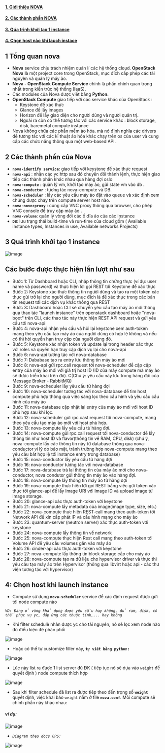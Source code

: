 #### [1. Giới thiệu NOVA](#1)

#### [2. Các thành phần NOVA](#2)

#### [3. Qúa trình khởi tạo 1 instance](#3)

#### [4. Chọn host nào khi lauch instace](#4)


## 1 Tổng quan nova

- **Nova** service chịu trách nhiệm quản lí các hệ thống cloud. **OpenStack Nova** là một project core trong OpenStack, mục đích cấp phép các tài nguyên và quản lý máy ảo.
- **Nova - OpenStack Compute Service** chính là phần chính quan trọng nhất trong kiến trúc hệ thống (IaaS). 
- Các modules của Nova được viết bằng **Python**.
- **OpenStack Compute** giao tiếp với các service khác của OpenStack :
    - Keystone để xác thực
    - Glance để lấy images
    - Horizon để lấy giao diện cho người dùng và người quản trị.
    - Ngoài ra còn có thể tương tác với các service khác : block storage, disk, baremetal compute instance
- Nova không chứa các phần mềm ảo hóa. mà nó định nghĩa các drivers để tương tác với các kĩ thuật ảo hóa khác chạy trên os của user và cung cấp các chức năng thông qua một web-based API.
## 2 Các thành phần của Nova

- **`nova-identify service`**: giao tiếp với keystone để xác thực request
- **`nova-api`** : nhận các yc http sau đó chuyển đổi thành lệnh, thực hiện giao tiếp các thành phần khác nhau qua hàng đợi oslo
- **`nova-compute`** : quản lý vm, khởi tạo máy ảo, gửi state vm vào db .
- **`nova-conductor`** : tương tác nova-compute và DB.
- **`nova-scheduler`** : lấy các yêu cầu máy ảo đặt vào queue và xác định xem chúng được chạy trên compute server host nào.
- **`nova-novncproxy`** : cung cấp VNC proxy thông qua browser, cho phép VNC console để truy cập máy ảo .
- **`nova-volume`**: quản lý vòng đời các ổ dĩa ảo của các instance
- **`DB`**: lưu trạng thái build-time và run-time của cloud gồm ( Available instance types, Instances in use, Available networks Projects)



## 3 Quá trình khởi tạo 1 instance 




![image](https://user-images.githubusercontent.com/83824403/178639606-e6886114-6dcb-4af5-81a2-2ca090da4474.png)






## Các bước được thực hiện lần lượt như sau
- Bước 1: Từ Dashboard hoặc CLI, nhập thông tin chứng thực (ví dụ: user name và password) và thực hiện lời gọi REST tới Keystone để xác thực
- Bước 2: Keystone xác thực thông tin người dùng và tạo ra một token xác thực gửi trở lại cho người dùng, mục đích là để xác thực trong các bản tin request tới các dịch vụ khác thông qua REST
- Bước 3: Dashboard hoặc CLI sẽ chuyển yêu cầu tạo máy ảo mới thông qua thao tác "launch instance" trên openstack dashboard hoặc "nova-boot" trên CLI, các thao tác này thực hiện REST API request và gửi yêu cầu tới nova-api
- Bước 4: nova-api nhận yêu cầu và hỏi lại keystone xem auth-token mang theo yêu cầu tạo máy ảo của người dùng có hợp lệ không và nếu có thì hỏi quyền hạn truy cập của người dùng đó.
- Bước 5: Keystone xác nhận token và update lại trong header xác thực với roles và quyền hạn truy cập dịch vụ lại cho nova-api
- Bước 6: nova-api tương tác với nova-database
- Bước 7: Dababase tạo ra entry lưu thông tin máy ảo mới
- Bước 8: nova-api gửi rpc.call request tới nova-scheduler để cập cập entry của máy ảo mới với giá trị host ID (ID của máy compute mà máy ảo sẽ được triển khai trên đó). C(Chú ý: yêu cầu này lưu trong hàng đợi của Message Broker - RabbitMQ)
- Bước 9: nova-scheduler lấy yêu cầu từ hàng đợi
- Bước 10: nova-scheduler tương tác với nova-database để tìm host compute phù hợp thông qua việc sàng lọc theo cấu hình và yêu cầu cấu hình của máy ảo
- Bước 11: nova-database cập nhật lại entry của máy ảo mới với host ID phù hợp sau khi lọc.
- Bước 12: nova-scheduler gửi rpc.cast request tới nova-compute, mang theo yêu cầu tạo máy ảo mới với host phù hợp.
- Bước 13: nova-compute lấy yêu cầu từ hàng đợi.
- Bước 14: nova-compute gửi rpc.call request tới nova-conductor để lấy thông tin như host ID và flavor(thông tin về RAM, CPU, disk) (chú ý, nova-compute lấy các thông tin này từ database thông qua nova-conductor vì lý do bảo mật, tránh trường hợp nova-compute mang theo yêu cầu bất hợp lệ tới instance entry trong database)
- Bước 15: nova-conductor lấy yêu cầu từ hàng đợi
- Bước 16: nova-conductor tương tác với nova-database
- Bước 17: nova-database trả lại thông tin của máy ảo mới cho nova-conductor, nova condutor gửi thông tin máy ảo vào hàng đợi.
- Bước 18: nova-compute lấy thông tin máy ảo từ hàng đợi
- Bước 19: nova-compute thực hiện lời gọi REST bằng việc gửi token xác thực tới glance-api để lấy Image URI với Image ID và upload image từ image storage.
- Bước 20: glance-api xác thực auth-token với keystone
- Bước 21: nova-compute lấy metadata của image(image type, size, etc.)
- Bước 22: nova-compute thực hiện REST-call mang theo auth-token tới Network API để xin cấp phát IP và cấu hình mạng cho máy ảo
- Bước 23: quantum-server (neutron server) xác thực auth-token với keystone
- Bước 24: nova-compute lấy thông tin về network
- Bước 25: nova-compute thực hiện Rest call mang theo auth-token tới Volume API để yêu cầu volumes gắn vào máy ảo
- Bước 26: cinder-api xác thực auth-token với keystone
- Bước 27: nova-compute lấy thông tin block storage cấp cho máy ảo
- Bước 28: nova-compute tạo ra dữ liệu cho hypervisor driver và thực thi yêu cầu tạo máy ảo trên Hypervisor (thông qua libvirt hoặc api - các thư viện tương tác với hypervisor)






## 4: Chọn host khi launch instance

- Compute sử dụng **`nova-scheduler`** service để xác định request được gửi tới node compute nào

*`VD: Đang ở vùng khả dụng được yêu cầu hay không, đủ ram, disk, có thể phục vụ yc, đáp ứng các thuộc tính,... hay không`*

- Khi filter schedulẻ nhân được yc cho tài nguyên, nó sẽ lọc xem node nào đủ điều kiện đê phân phối


![image](https://user-images.githubusercontent.com/83824403/179202645-ef1a54fa-2087-4d6d-b323-5096ee097be6.png)

- Hoặc có thể tự customize filler này, **`tự viết bằng python:`**


![image](https://user-images.githubusercontent.com/83824403/179202932-9326e282-d849-41c7-8904-607d07df9624.png)


-  Lúc này list ra được 1 list server đủ ĐK ( tiêp tục nó sẽ dựa vào `weight` để quyết định ) node compute thích hợp

![image](https://user-images.githubusercontent.com/83824403/179200493-c77fe510-7509-4ab3-a49e-b0ecd35cdbf8.png)

- Sau khi filter schedule đã list ra được tiêp theo đến trọng số **`weight`** quyết định, việc khai báo `weight` nằm ở file **`nova.conf`**. Mỗi compute sẽ chỉnh phần này khác nhau:


##### ví dụ:

![image](https://user-images.githubusercontent.com/83824403/179200939-afbbbe83-8bbc-4e75-ab0f-02b938aa9905.png)

- *`Diagram theo docs OPS:`*

![image](https://user-images.githubusercontent.com/83824403/179201186-b8f45e8d-19a5-4810-8a36-29ba02eef30c.png)
